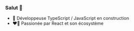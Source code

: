 ### Salut 👋

- 🌱 Développeuse TypeScript / JavaScript en construction
- ❤️‍🔥 Passionée par React et son écosystème
